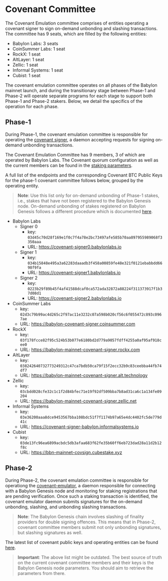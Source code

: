 # Covenant Committee

The Covenant Emulation committee comprises of entities operating a covenant
signer to sign on-demand unbonding and slashing transactions.
The committee has 9 seats, which are filled by the following entities:
* Babylon Labs: 3 seats
* CoinSummer Labs: 1 seat
* RockX: 1 seat
* AltLayer: 1 seat
* Zellic: 1 seat
* Informal Systems: 1 seat
* Cubist: 1 seat

The covenant emulation committee operates on all phases of the Babylon mainnet
launch, and during the transitionary stage between Phase-1 and Phase-2
will operate separate programs for each stage to support both Phase-1 and
Phase-2 stakers.
Below, we detail the specifics of the operation for each phase.

## Phase-1

During Phase-1, the covenant emulation committee is responsible for operating
the [covenant signer](https://github.com/babylonlabs-io/covenant-signer),
a daemon accepting requests for signing on-demand unbonding transactions.

The Covenant Emulation Committee has 9 members, 3 of which
are operated by Babylon Labs. The Covenant quorum configuration as
well as the current members can be found in the
[staking parameters](../parameters/global-params.json).

A full list of the endpoints and the corresponding Covenant BTC Public Keys
for the phase-1 covenant committee follows below, grouped by the operating entity.

> **Note**: Use this list only for on-demand unbonding of Phase-1 stakes,
> i.e., stakes that have not been registered to the Babylon Genesis node.
> On-demand unbonding of stakes registered on Babylon Genesis
> follows a different procedure which is documented
> [here](https://github.com/babylonlabs-io/babylon/blob/release/v1.x/docs/register-bitcoin-stake.md#41-on-demand-unbonding).

* Babylon Labs
  * Signer 0
    * key: `03d45c70d28f169e1f0c7f4a78e2bc73497afe585b70aa897955989068f3350aaa`
    * URL: https://covenant-signer0.babylonlabs.io
  * Signer 1
    * key: `034b15848e495a3a62283daaadb3f458a00859fe48e321f0121ebabbdd6698f9fa`
    * URL: https://covenant-signer1.babylonlabs.io
  * Signer 2
    * key: `0223b29f89b45f4af41588dcaf0ca572ada32872a88224f311373917f1b37d08d1`
    * URL: https://covenant-signer2.babylonlabs.io
* CoinSummer Labs
  * key: `02d3c79b99ac4d265c2f97ac11e3232c07a598b020cf56c6f055472c893c0967ae`
  * URL: https://babylon-covenant-signer.coinsummer.com
* RockX
  * key: `03f178fcce82f95c524b53b077e6180bd2d779a9057fdff4255a0af95af918cee0`
  * URL: https://babylon-mainnet-covenant-signer.rockx.com
* AltLayer
  * key: `038242640732773249312c47ca7bdb50ca79f15f2ecc32b9c83ceebba44fb74df7`
  * URL: https://babylon-mainnet-covenant-signer.alt.technology
* Zellic
  * key: `03cbdd028cfe32c1c1f2d84bfec71e19f92df509bba7b8ad31ca6c1a134fe09204`
  * URL: https://babylon-mainnet-covenant-signer.zellic.net
* Informal Systems
  * key: `03e36200aaa8dce9453567bba108bdc51f7f1174b97a65e4dc4402fc5de779d41c`
  * URL: https://covenant-signer-babylon.informalsystems.io
* Cubist
  * key: `03de13fc96ea6899acbdc5db3afaa683f62fe35b60ff6eb723dad28a11d2b12f8c`
  * URL: https://bbn-mainnet-covsign.cubestake.xyz

## Phase-2

During Phase-2, the covenant emulation committee is responsible for operationg
the [covenant-emulator](https://github.com/babylonlabs-io/covenant-emulator),
a daemon responsible for connecting with a Babylon Genesis node and monitoring
for staking registrations that are pending verification. Once such a staking
transaction is identified, the covenant emulator daemon submits signatures for
the on-demand unbonding, slashing, and unbonding slashing transactions.

> **Note**: The Babylon Genesis chain involves slashing of finality providers
> for double signing offences. This means that in Phase-2, covenant committee
> members submit not only unbonding signatures, but slashing signatures as
> well.

The latest list of covenant public keys and operating entities can be found
[here](./covenant-committee.json).

> **Important**: The above list might be outdated. The best source of truth on the
> current covenant committee members and their keys is the Babylon
> Genesis node parameters. You should aim to retrieve the parameters from
> there.
